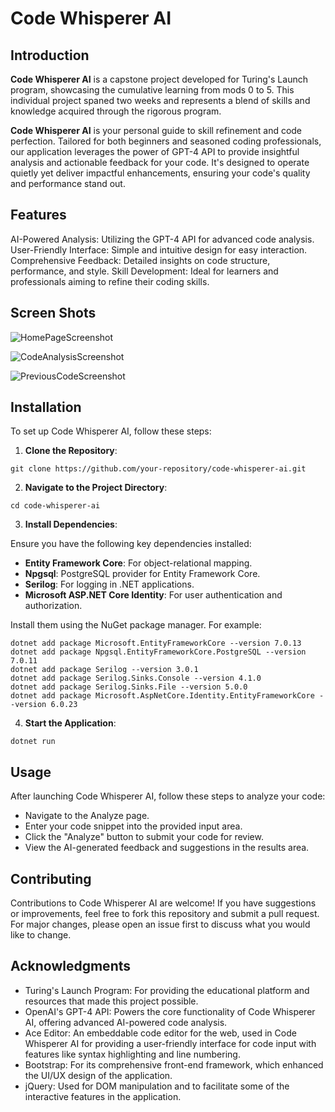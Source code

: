 # Code Whisperer AI
## Introduction
**Code Whisperer AI** is a capstone project developed for Turing's Launch program, showcasing the cumulative learning from mods 0 to 5. This individual project spaned two weeks and represents a blend of skills and knowledge acquired through the rigorous program.

**Code Whisperer AI** is your personal guide to skill refinement and code perfection. Tailored for both beginners and seasoned coding professionals, our application leverages the power of GPT-4 API to provide insightful analysis and actionable feedback for your code. It's designed to operate quietly yet deliver impactful enhancements, ensuring your code's quality and performance stand out.

## Features
AI-Powered Analysis: Utilizing the GPT-4 API for advanced code analysis.
User-Friendly Interface: Simple and intuitive design for easy interaction.
Comprehensive Feedback: Detailed insights on code structure, performance, and style.
Skill Development: Ideal for learners and professionals aiming to refine their coding skills.

## Screen Shots
![HomePageScreenshot](https://github.com/joe10111/Code-Whisperer-AI/assets/41969516/10d18d2e-24ab-4aa1-b4a3-c75d339d5a99)

![CodeAnalysisScreenshot](https://github.com/joe10111/Code-Whisperer-AI/assets/41969516/0fcc503a-2e2e-4702-a9fc-3c0480d82f1a)

![PreviousCodeScreenshot](https://github.com/joe10111/Code-Whisperer-AI/assets/41969516/4f16379f-5838-46e7-9ebe-26290fb7ee78)

## Installation
To set up Code Whisperer AI, follow these steps:

1. **Clone the Repository**:
```
git clone https://github.com/your-repository/code-whisperer-ai.git
```
2. **Navigate to the Project Directory**:
```
cd code-whisperer-ai
```
3. **Install Dependencies**:

Ensure you have the following key dependencies installed:

- **Entity Framework Core**: For object-relational mapping.
- **Npgsql**: PostgreSQL provider for Entity Framework Core.
- **Serilog**: For logging in .NET applications.
- **Microsoft ASP.NET Core Identity**: For user authentication and authorization.

Install them using the NuGet package manager. For example:
```
dotnet add package Microsoft.EntityFrameworkCore --version 7.0.13
dotnet add package Npgsql.EntityFrameworkCore.PostgreSQL --version 7.0.11
dotnet add package Serilog --version 3.0.1
dotnet add package Serilog.Sinks.Console --version 4.1.0
dotnet add package Serilog.Sinks.File --version 5.0.0
dotnet add package Microsoft.AspNetCore.Identity.EntityFrameworkCore --version 6.0.23
```

4. **Start the Application**:
```
dotnet run
```

## Usage
After launching Code Whisperer AI, follow these steps to analyze your code:
- Navigate to the Analyze page.
- Enter your code snippet into the provided input area.
- Click the "Analyze" button to submit your code for review.
- View the AI-generated feedback and suggestions in the results area.

## Contributing
Contributions to Code Whisperer AI are welcome! If you have suggestions or improvements, feel free to fork this repository and submit a pull request. For major changes, please open an issue first to discuss what you would like to change.

## Acknowledgments
- Turing's Launch Program: For providing the educational platform and resources that made this project possible.
- OpenAI's GPT-4 API: Powers the core functionality of Code Whisperer AI, offering advanced AI-powered code analysis.
- Ace Editor: An embeddable code editor for the web, used in Code Whisperer AI for providing a user-friendly interface for code input with features like syntax highlighting and line numbering.
- Bootstrap: For its comprehensive front-end framework, which enhanced the UI/UX design of the application.
- jQuery: Used for DOM manipulation and to facilitate some of the interactive features in the application.
